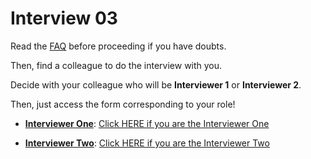 # Interview 03

Read the [FAQ](../04-int01/faq.md) before proceeding if you have doubts.

Then, find a colleague to do the interview with you.

Decide with your colleague who will be **Interviewer 1** or **Interviewer 2**.

Then, just access the form corresponding to your role!

- [**Interviewer One**](https://forms.gle/sMDdsJ2MMZJF9ZEw5): [Click HERE if you are the Interviewer One](https://forms.gle/sMDdsJ2MMZJF9ZEw5)

- [**Interviewer Two**](https://forms.gle/sSKMEsfdEH92gw5KA): [Click HERE if you are the Interviewer Two](https://forms.gle/sSKMEsfdEH92gw5KA)
